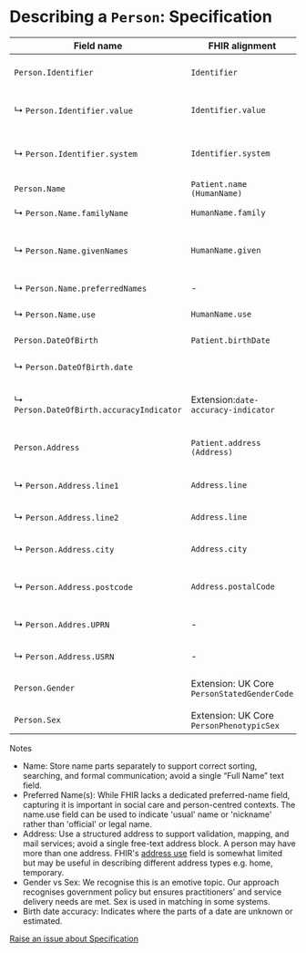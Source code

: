 # Describing a `Person`: Specification

|Field name|FHIR alignment|PDS alignment|Cardinality|Data Type & Format|Description|
|----------|--------------|-------------|-----------|------------------|-----------|
|`Person.Identifier`|`Identifier`||1, Many (MUST)|Object|Unique identifiers (IDs) associated with the person.|
|↳ `Person.Identifier.value`|`Identifier.value`|`UNIQUE_REFERENCE`|1 (MUST)|String(UTF-8)|A single unique identifier attached to the person (e.g., NHS number).|
|↳ `Person.Identifier.system`|`Identifier.system`||1 (MUST)|URI|System that the identifier adheres to (e.g., https://fhir.nhs.uk/Id/nhs-number).|
|`Person.Name`|`Patient.name (HumanName)`|-|1 (MUST)|Object|Container for name parts.|
|↳ `Person.Name.familyName`|`HumanName.family`|`FAMILY_NAME`|1, Many (MUST)|String(UTF-8)|Surname or family name.|
|↳ `Person.Name.givenNames`|`HumanName.given`|`GIVEN_NAME`|1, Many (MUST)|String(UTF-8)|First and any middle names. If multiple, store as separate entries if possible.|
|↳ `Person.Name.preferredNames`|-|`OTHER_GIVEN_NAME`|0, Many (MAY)|String(UTF-8)|Any preferred names used by the person.|
|↳ `Person.Name.use`|`HumanName.use`||0,1 (SHOULD)|Name.useCode|How this name instance is used.|
|`Person.DateOfBirth`|`Patient.birthDate`|`DATE_OF_BIRTH`|1 (MUST)||The person's date of birth.|
|↳ `Person.DateOfBirth.date`|| - |0,1 (MAY)|Date (ISO8601: `YYYY-MM-DD`)|ISO8601 formatted dat of birth.|
|↳ `Person.DateOfBirth.accuracyIndicator`|Extension:`date-accuracy-indicator`| - |0,1 (MAY)|DateOfBirth.accuracyIndicatorCode|Indicates which parts of the date are known to be accurate (A), estimated (E) or unknown (U)|
|`Person.Address`|`Patient.address (Address)`|-|0, Many (SHOULD)|Object|Physical location(s) where the person can be contacted.|
|↳ `Person.Address.line1`|`Address.line`|`ADDRESS_LINE1`|1 (MUST, if Address is present)|String(UTF-8)|Street address, c/o.|
|↳ `Person.Address.line2`|`Address.line`|`ADDRESS_LINE2`|0,1 (MAY)|String(UTF-8)|Apartment, suite, unit, building, floor, etc.|
|↳ `Person.Address.city`|`Address.city`|-|1 (MUST, if Address is present)|String(UTF-8)|City, town, or village.|
|↳ `Person.Address.postcode`|`Address.postalCode`|`POSTCODE`|1 (MUST, if Address is present)|String(UTF-8)|Postcode for address.|
|↳ `Person.Addres.UPRN`|-|-|0,1 (MAY)|Float16|Unique Property Reference Number of the address.|
|↳ `Person.Address.USRN`|-|-|0,1 (MAY)|Float16|Unique Street Reference Number of the address.|
|`Person.Gender`|Extension: UK Core `PersonStatedGenderCode`|`PERSON_STATED_GENDER_CODE`|Gender.code|The person’s stated gender. This information does not pertain to biological sex.|
|`Person.Sex`|Extension: UK Core `PersonPhenotypicSex`|`PERSON_PHENOTYPIC_SEX`|0,1 (MAY)|Sex.code|Observed phenotypic sex, where recorded.|


Notes
- Name: Store name parts separately to support correct sorting, searching, and formal communication; avoid a single “Full Name” text field.
- Preferred Name(s): While FHIR lacks a dedicated preferred-name field, capturing it is important in social care and person-centred contexts. The name.use field can be used to indicate 'usual' name or 'nickname' rather than 'official' or legal name.
- Address: Use a structured address to support validation, mapping, and mail services; avoid a single free-text address block. A person may have more than one address. FHIR's [address use](https://packages.fhir.org/guide/uk-core-implementation-guide/Home/Guidance/DataTypeGuidance/Address?version=0.1.0) field is somewhat limited but may be useful in describing different address types e.g. home, temporary.
- Gender vs Sex: We recognise this is an emotive topic. Our approach recognises government policy but ensures practitioners' and service delivery needs are met. Sex is used in matching in some systems.
- Birth date accuracy: Indicates where the parts of a date are unknown or estimated.


<a href="https://github.com/SocialCareData/person-standard/issues/new?template=content_issue.yml&title=Issue+regarding+People+Spec+Specification" class="web-button" target="_blank">Raise an issue about Specification</a>
